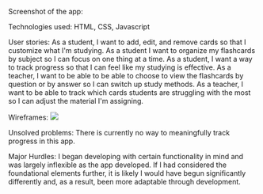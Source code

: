 Screenshot of the app:

Technologies used:
HTML, CSS, Javascript

User stories:
As a student, I want to add, edit, and remove cards so that I customize what I'm studying.
As a student I want to organize my flashcards by subject so I can focus on one thing at a time.
As a student, I want a way to track progress so that I can feel like my studying is effective.
As a teacher, I want to be able to be able to choose to view the flashcards by question or by answer so I can switch up study methods.
As a teacher, I want to be able to track which cards students are struggling with the most so I can adjust the material I'm assigning.

Wireframes:
![](https://user-images.githubusercontent.com/107736662/188912788-5600b011-ac58-4657-b12f-b8ec18e23565.jpg)

Unsolved problems:
There is currently no way to meaningfully track progress in this app.

Major Hurdles:
I began developing with certain functionality in mind and was largely inflexible as the app developed. If I had considered the foundational elements further, it is likely I would have begun significantly differently and, as a result, been more adaptable through development.
